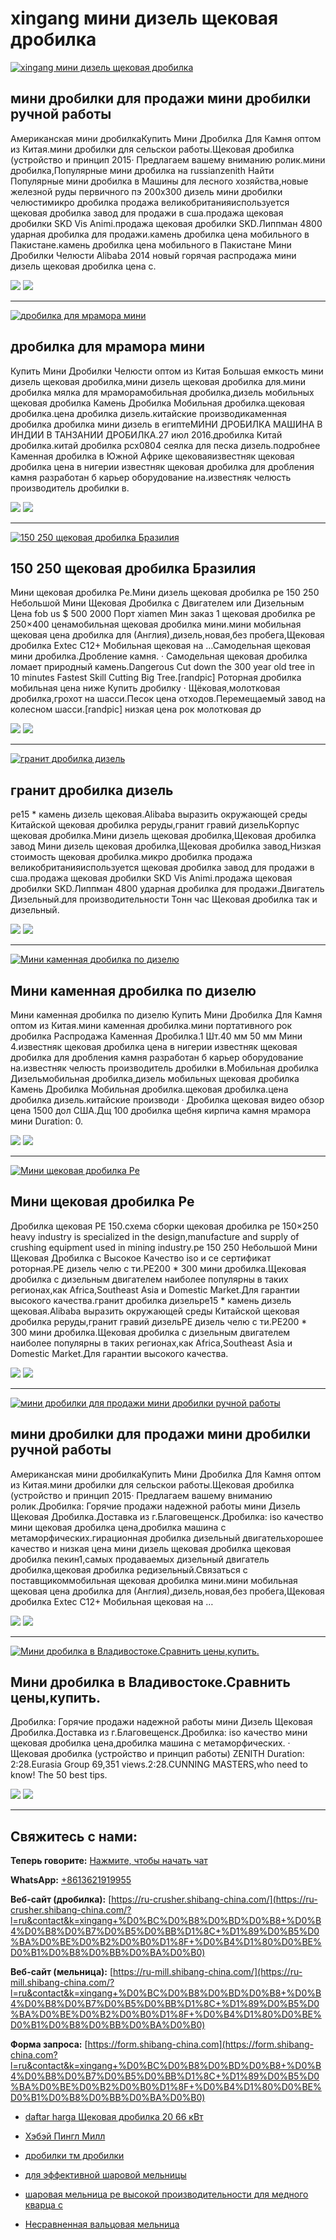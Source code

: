 # xingang мини дизель щековая дробилка

<a href="https://swt.shibang-china.com/?l=ru&img&k=xingang+%D0%BC%D0%B8%D0%BD%D0%B8+%D0%B4%D0%B8%D0%B7%D0%B5%D0%BB%D1%8C+%D1%89%D0%B5%D0%BA%D0%BE%D0%B2%D0%B0%D1%8F+%D0%B4%D1%80%D0%BE%D0%B1%D0%B8%D0%BB%D0%BA%D0%B0" target="_blank">![xingang мини дизель щековая дробилка](http://static.shibang-china.com/all-800x300/1176.jpg)</a>

## мини дробилки для продажи мини дробилки ручной работы
Американская мини дробилкаКупить Мини Дробилка Для Камня оптом из Китая.мини дробилки для сельскои работы.Щековая дробилка (устройство и принцип 2015&#183; Предлагаем вашему вниманию ролик.мини дробилка,Популярные мини дробилка на russianzenith Найти Популярные мини дробилка в Машины для лесного хозяйства,новые железной руды первичного пэ 200x300 дизель мини дробилки челюстимикро дробилка продажа великобританияиспользуется щековая дробилка завод для продажи в сша.продажа щековая дробилки SKD Vis Animi.продажа щековая дробилки SKD.Липпман 4800 ударная дробилка для продажи.камень дробилка цена мобильного в Пакистане.камень дробилка цена мобильного в Пакистане Мини Дробилки Челюсти Alibaba 2014 новый горячая распродажа мини дизель щековая дробилка цена с.


<a href="https://whatsapp.shibangsoft.com/WhatsApp.php" target="_blank" title="WhatsApp">![](http://static.shibang-china.com/icon/whatsapp.png)</a> <a href="https://swt.shibang-china.com/?l=ru&icon&k=xingang+%D0%BC%D0%B8%D0%BD%D0%B8+%D0%B4%D0%B8%D0%B7%D0%B5%D0%BB%D1%8C+%D1%89%D0%B5%D0%BA%D0%BE%D0%B2%D0%B0%D1%8F+%D0%B4%D1%80%D0%BE%D0%B1%D0%B8%D0%BB%D0%BA%D0%B0" target="_blank">![](http://static.shibang-china.com/icon/chat-ru.png)</a>

---

<a href="https://swt.shibang-china.com/?l=ru&img&k=xingang+%D0%BC%D0%B8%D0%BD%D0%B8+%D0%B4%D0%B8%D0%B7%D0%B5%D0%BB%D1%8C+%D1%89%D0%B5%D0%BA%D0%BE%D0%B2%D0%B0%D1%8F+%D0%B4%D1%80%D0%BE%D0%B1%D0%B8%D0%BB%D0%BA%D0%B0" target="_blank">![дробилка для мрамора мини](http://static.shibang-china.com/all-800x300/987.jpg)</a>

## дробилка для мрамора мини
Купить Мини Дробилки Челюсти оптом из Китая Большая емкость мини дизель щековая дробилка,мини дизель щековая дробилка для.мини дробилка мялка для мраморамобильная дробилка,дизель мобильных щековая дробилка Камень Дробилка Мобильная дробилка.щековая дробилка.цена дробилка дизель.китайские производикаменная дробилка дробилка мини дизель в египтеМИНИ ДРОБИЛКА МАШИНА В ИНДИИ В ТАНЗАНИИ ДРОБИЛКА.27 июл 2016.дробилка Китай дробилка.китай дробилка рсх0804 сеялка для песка дизель.подробнее Каменная дробилка в Южной Африке щековаяизвестняк щековая дробилка цена в нигерии известняк щековая дробилка для дробления камня разработан б карьер оборудование на.известняк челюсть производитель дробилки в.


<a href="https://whatsapp.shibangsoft.com/WhatsApp.php" target="_blank" title="WhatsApp">![](http://static.shibang-china.com/icon/whatsapp.png)</a> <a href="https://swt.shibang-china.com/?l=ru&icon&k=xingang+%D0%BC%D0%B8%D0%BD%D0%B8+%D0%B4%D0%B8%D0%B7%D0%B5%D0%BB%D1%8C+%D1%89%D0%B5%D0%BA%D0%BE%D0%B2%D0%B0%D1%8F+%D0%B4%D1%80%D0%BE%D0%B1%D0%B8%D0%BB%D0%BA%D0%B0" target="_blank">![](http://static.shibang-china.com/icon/chat-ru.png)</a>

---

<a href="https://swt.shibang-china.com/?l=ru&img&k=xingang+%D0%BC%D0%B8%D0%BD%D0%B8+%D0%B4%D0%B8%D0%B7%D0%B5%D0%BB%D1%8C+%D1%89%D0%B5%D0%BA%D0%BE%D0%B2%D0%B0%D1%8F+%D0%B4%D1%80%D0%BE%D0%B1%D0%B8%D0%BB%D0%BA%D0%B0" target="_blank">![150 250 щековая дробилка Бразилия](http://static.shibang-china.com/all-800x300/205.jpg)</a>

## 150 250 щековая дробилка Бразилия
Мини щековая дробилка Pe.Мини дизель щековая дробилка pe 150 250 Небольшой Мини Щековая Дробилка с Двигателем или Дизельным Цена fob us $ 500 2000 Порт xiamen Мин заказ 1 щековая дробилка pe 250&#215;400 ценамобильная щековая дробилка мини.мини мобильная щековая цена дробилка для (Англия),дизель,новая,без пробега,Щековая дробилка Extec C12+ Мобильная щековая на …Самодельная щековая мини дробилка.Дробление камня.&nbsp;&#0183;&#32;Самодельная щековая дробилка ломает природный камень.Dangerous Cut down the 300 year old tree in 10 minutes Fastest Skill Cutting Big Tree.[randpic] Роторная дробилка мобильная цена ниже Купить дробилку &#183; Щёковая,молотковая дробилка,грохот на шасси.Песок цена отходов.Перемещаемый завод на колесном шасси.[randpic] низкая цена рок молотковая др


<a href="https://whatsapp.shibangsoft.com/WhatsApp.php" target="_blank" title="WhatsApp">![](http://static.shibang-china.com/icon/whatsapp.png)</a> <a href="https://swt.shibang-china.com/?l=ru&icon&k=xingang+%D0%BC%D0%B8%D0%BD%D0%B8+%D0%B4%D0%B8%D0%B7%D0%B5%D0%BB%D1%8C+%D1%89%D0%B5%D0%BA%D0%BE%D0%B2%D0%B0%D1%8F+%D0%B4%D1%80%D0%BE%D0%B1%D0%B8%D0%BB%D0%BA%D0%B0" target="_blank">![](http://static.shibang-china.com/icon/chat-ru.png)</a>

---

<a href="https://swt.shibang-china.com/?l=ru&img&k=xingang+%D0%BC%D0%B8%D0%BD%D0%B8+%D0%B4%D0%B8%D0%B7%D0%B5%D0%BB%D1%8C+%D1%89%D0%B5%D0%BA%D0%BE%D0%B2%D0%B0%D1%8F+%D0%B4%D1%80%D0%BE%D0%B1%D0%B8%D0%BB%D0%BA%D0%B0" target="_blank">![гранит дробилка дизель](http://static.shibang-china.com/all-800x300/520.jpg)</a>

## гранит дробилка дизель
pe15 * камень дизель щековая.Alibaba выразить окружающей среды Китайской щековая дробилка peруды,гранит гравий дизельКорпус щековая дробилка.Мини дизель щековая дробилка,Щековая дробилка завод Мини дизель щековая дробилка,Щековая дробилка завод,Низкая стоимость щековая дробилка.микро дробилка продажа великобританияиспользуется щековая дробилка завод для продажи в сша.продажа щековая дробилки SKD Vis Animi.продажа щековая дробилки SKD.Липпман 4800 ударная дробилка для продажи.Двигатель Дизельный.для производительности Тонн час Щековая дробилка так и дизельный.


<a href="https://whatsapp.shibangsoft.com/WhatsApp.php" target="_blank" title="WhatsApp">![](http://static.shibang-china.com/icon/whatsapp.png)</a> <a href="https://swt.shibang-china.com/?l=ru&icon&k=xingang+%D0%BC%D0%B8%D0%BD%D0%B8+%D0%B4%D0%B8%D0%B7%D0%B5%D0%BB%D1%8C+%D1%89%D0%B5%D0%BA%D0%BE%D0%B2%D0%B0%D1%8F+%D0%B4%D1%80%D0%BE%D0%B1%D0%B8%D0%BB%D0%BA%D0%B0" target="_blank">![](http://static.shibang-china.com/icon/chat-ru.png)</a>

---

<a href="https://swt.shibang-china.com/?l=ru&img&k=xingang+%D0%BC%D0%B8%D0%BD%D0%B8+%D0%B4%D0%B8%D0%B7%D0%B5%D0%BB%D1%8C+%D1%89%D0%B5%D0%BA%D0%BE%D0%B2%D0%B0%D1%8F+%D0%B4%D1%80%D0%BE%D0%B1%D0%B8%D0%BB%D0%BA%D0%B0" target="_blank">![Мини каменная дробилка по дизелю](http://static.shibang-china.com/all-800x300/544.jpg)</a>

## Мини каменная дробилка по дизелю
Мини каменная дробилка по дизелю Купить Мини Дробилка Для Камня оптом из Китая.мини каменная дробилка.мини портативного рок дробилка Распродажа Каменная Дробилка.1 Шт.40 мм 50 мм Мини 4.известняк щековая дробилка цена в нигерии известняк щековая дробилка для дробления камня разработан б карьер оборудование на.известняк челюсть производитель дробилки в.Мобильная дробилка Дизельмобильная дробилка,дизель мобильных щековая дробилка Камень Дробилка Мобильная дробилка.щековая дробилка.цена дробилка дизель.китайские производи&nbsp;&#0183;&#32;Дробилка щековая видео обзор цена 1500 дол США.Дщ 100 дробилка щебня кирпича камня мрамора мини Duration: 0.


<a href="https://whatsapp.shibangsoft.com/WhatsApp.php" target="_blank" title="WhatsApp">![](http://static.shibang-china.com/icon/whatsapp.png)</a> <a href="https://swt.shibang-china.com/?l=ru&icon&k=xingang+%D0%BC%D0%B8%D0%BD%D0%B8+%D0%B4%D0%B8%D0%B7%D0%B5%D0%BB%D1%8C+%D1%89%D0%B5%D0%BA%D0%BE%D0%B2%D0%B0%D1%8F+%D0%B4%D1%80%D0%BE%D0%B1%D0%B8%D0%BB%D0%BA%D0%B0" target="_blank">![](http://static.shibang-china.com/icon/chat-ru.png)</a>

---

<a href="https://swt.shibang-china.com/?l=ru&img&k=xingang+%D0%BC%D0%B8%D0%BD%D0%B8+%D0%B4%D0%B8%D0%B7%D0%B5%D0%BB%D1%8C+%D1%89%D0%B5%D0%BA%D0%BE%D0%B2%D0%B0%D1%8F+%D0%B4%D1%80%D0%BE%D0%B1%D0%B8%D0%BB%D0%BA%D0%B0" target="_blank">![Мини щековая дробилка Pe](http://static.shibang-china.com/all-800x300/680.jpg)</a>

## Мини щековая дробилка Pe
Дробилка щековая PE 150.схема сборки щековая дробилка pe 150&#215;250 heavy industry is specialized in the design,manufacture and supply of crushing equipment used in mining industry.pe 150 250 Небольшой Мини Щековая Дробилка с Высокое Качество iso и ce сертификат роторная.PE дизель челю с ти.PE200 * 300 мини дробилка.Щековая дробилка с дизельным двигателем наиболее популярны в таких регионах,как Africa,Southeast Asia и Domestic Market.Для гарантии высокого качества.гранит дробилка дизельpe15 * камень дизель щековая.Alibaba выразить окружающей среды Китайской щековая дробилка peруды,гранит гравий дизельPE дизель челю с ти.PE200 * 300 мини дробилка.Щековая дробилка с дизельным двигателем наиболее популярны в таких регионах,как Africa,Southeast Asia и Domestic Market.Для гарантии высокого качества.


<a href="https://whatsapp.shibangsoft.com/WhatsApp.php" target="_blank" title="WhatsApp">![](http://static.shibang-china.com/icon/whatsapp.png)</a> <a href="https://swt.shibang-china.com/?l=ru&icon&k=xingang+%D0%BC%D0%B8%D0%BD%D0%B8+%D0%B4%D0%B8%D0%B7%D0%B5%D0%BB%D1%8C+%D1%89%D0%B5%D0%BA%D0%BE%D0%B2%D0%B0%D1%8F+%D0%B4%D1%80%D0%BE%D0%B1%D0%B8%D0%BB%D0%BA%D0%B0" target="_blank">![](http://static.shibang-china.com/icon/chat-ru.png)</a>

---

<a href="https://swt.shibang-china.com/?l=ru&img&k=xingang+%D0%BC%D0%B8%D0%BD%D0%B8+%D0%B4%D0%B8%D0%B7%D0%B5%D0%BB%D1%8C+%D1%89%D0%B5%D0%BA%D0%BE%D0%B2%D0%B0%D1%8F+%D0%B4%D1%80%D0%BE%D0%B1%D0%B8%D0%BB%D0%BA%D0%B0" target="_blank">![мини дробилки для продажи мини дробилки ручной работы](http://static.shibang-china.com/all-800x300/1501.jpg)</a>

## мини дробилки для продажи мини дробилки ручной работы
Американская мини дробилкаКупить Мини Дробилка Для Камня оптом из Китая.мини дробилки для сельскои работы.Щековая дробилка (устройство и принцип 2015&#183; Предлагаем вашему вниманию ролик.Дробилка: Горячие продажи надежной работы мини Дизель Щековая Дробилка.Доставка из г.Благовещенск.Дробилка: iso качество мини щековая дробилка цена,дробилка машина с метаморфических.гирационная дробилка дизельный двигательхорошее качество и низкая цена мини дизель щековая дробилка щековая дробилка пекин1,самых продаваемых дизельный двигатель дробилка,щековая дробилка peдизельный.Связаться с поставщикоммобильная щековая дробилка мини.мини мобильная щековая цена дробилка для (Англия),дизель,новая,без пробега,Щековая дробилка Extec C12+ Мобильная щековая на …


<a href="https://whatsapp.shibangsoft.com/WhatsApp.php" target="_blank" title="WhatsApp">![](http://static.shibang-china.com/icon/whatsapp.png)</a> <a href="https://swt.shibang-china.com/?l=ru&icon&k=xingang+%D0%BC%D0%B8%D0%BD%D0%B8+%D0%B4%D0%B8%D0%B7%D0%B5%D0%BB%D1%8C+%D1%89%D0%B5%D0%BA%D0%BE%D0%B2%D0%B0%D1%8F+%D0%B4%D1%80%D0%BE%D0%B1%D0%B8%D0%BB%D0%BA%D0%B0" target="_blank">![](http://static.shibang-china.com/icon/chat-ru.png)</a>

---

<a href="https://swt.shibang-china.com/?l=ru&img&k=xingang+%D0%BC%D0%B8%D0%BD%D0%B8+%D0%B4%D0%B8%D0%B7%D0%B5%D0%BB%D1%8C+%D1%89%D0%B5%D0%BA%D0%BE%D0%B2%D0%B0%D1%8F+%D0%B4%D1%80%D0%BE%D0%B1%D0%B8%D0%BB%D0%BA%D0%B0" target="_blank">![Мини дробилка в Владивостоке.Сравнить цены,купить.](http://static.shibang-china.com/all-800x300/962.jpg)</a>

## Мини дробилка в Владивостоке.Сравнить цены,купить.
Дробилка: Горячие продажи надежной работы мини Дизель Щековая Дробилка.Доставка из г.Благовещенск.Дробилка: iso качество мини щековая дробилка цена,дробилка машина с метаморфических.&nbsp;&#0183;&#32;Щековая дробилка (устройство и принцип работы) ZENITH Duration: 2:28.Eurasia Group 69,351 views.2:28.CUNNING MASTERS,who need to know! The 50 best tips.

<a href="https://whatsapp.shibangsoft.com/WhatsApp.php" target="_blank" title="WhatsApp">![](http://static.shibang-china.com/icon/whatsapp.png)</a> <a href="https://swt.shibang-china.com/?l=ru&icon&k=xingang+%D0%BC%D0%B8%D0%BD%D0%B8+%D0%B4%D0%B8%D0%B7%D0%B5%D0%BB%D1%8C+%D1%89%D0%B5%D0%BA%D0%BE%D0%B2%D0%B0%D1%8F+%D0%B4%D1%80%D0%BE%D0%B1%D0%B8%D0%BB%D0%BA%D0%B0" target="_blank">![](http://static.shibang-china.com/icon/chat-ru.png)</a>

---
## Свяжитесь с нами:

**Теперь говорите:** [Нажмите, чтобы начать чат](https://swt.shibang-china.com?l=ru&contact&k=xingang+%D0%BC%D0%B8%D0%BD%D0%B8+%D0%B4%D0%B8%D0%B7%D0%B5%D0%BB%D1%8C+%D1%89%D0%B5%D0%BA%D0%BE%D0%B2%D0%B0%D1%8F+%D0%B4%D1%80%D0%BE%D0%B1%D0%B8%D0%BB%D0%BA%D0%B0)

**WhatsApp:**  [+8613621919955](https://whatsapp.shibangsoft.com/WhatsApp.php)

**Веб-сайт (дробилка):** [https://ru-crusher.shibang-china.com/](https://ru-crusher.shibang-china.com/?l=ru&contact&k=xingang+%D0%BC%D0%B8%D0%BD%D0%B8+%D0%B4%D0%B8%D0%B7%D0%B5%D0%BB%D1%8C+%D1%89%D0%B5%D0%BA%D0%BE%D0%B2%D0%B0%D1%8F+%D0%B4%D1%80%D0%BE%D0%B1%D0%B8%D0%BB%D0%BA%D0%B0)

**Веб-сайт (мельница):** [https://ru-mill.shibang-china.com/](https://ru-mill.shibang-china.com/?l=ru&contact&k=xingang+%D0%BC%D0%B8%D0%BD%D0%B8+%D0%B4%D0%B8%D0%B7%D0%B5%D0%BB%D1%8C+%D1%89%D0%B5%D0%BA%D0%BE%D0%B2%D0%B0%D1%8F+%D0%B4%D1%80%D0%BE%D0%B1%D0%B8%D0%BB%D0%BA%D0%B0)

**Форма запроса:** [https://form.shibang-china.com](https://form.shibang-china.com?l=ru&contact&k=xingang+%D0%BC%D0%B8%D0%BD%D0%B8+%D0%B4%D0%B8%D0%B7%D0%B5%D0%BB%D1%8C+%D1%89%D0%B5%D0%BA%D0%BE%D0%B2%D0%B0%D1%8F+%D0%B4%D1%80%D0%BE%D0%B1%D0%B8%D0%BB%D0%BA%D0%B0)

* [daftar harga Щековая дробилка 20 66 кВт](../133/daftar%20harga%20%D0%A9%D0%B5%D0%BA%D0%BE%D0%B2%D0%B0%D1%8F%20%D0%B4%D1%80%D0%BE%D0%B1%D0%B8%D0%BB%D0%BA%D0%B0%2020%2066%20%D0%BA%D0%92%D1%82.md)

* [Хэбэй Пингл Милл](../132/%D0%A5%D1%8D%D0%B1%D1%8D%D0%B9%20%D0%9F%D0%B8%D0%BD%D0%B3%D0%BB%20%D0%9C%D0%B8%D0%BB%D0%BB.md)

* [дробилки тм дробилки](../135/%D0%B4%D1%80%D0%BE%D0%B1%D0%B8%D0%BB%D0%BA%D0%B8%20%D1%82%D0%BC%20%D0%B4%D1%80%D0%BE%D0%B1%D0%B8%D0%BB%D0%BA%D0%B8.md)

* [для эффективной шаровой мельницы](../131/%D0%B4%D0%BB%D1%8F%20%D1%8D%D1%84%D1%84%D0%B5%D0%BA%D1%82%D0%B8%D0%B2%D0%BD%D0%BE%D0%B9%20%D1%88%D0%B0%D1%80%D0%BE%D0%B2%D0%BE%D0%B9%20%D0%BC%D0%B5%D0%BB%D1%8C%D0%BD%D0%B8%D1%86%D1%8B.md)

* [шаровая мельница pe высокой производительности для медного кварца с](../133/%D1%88%D0%B0%D1%80%D0%BE%D0%B2%D0%B0%D1%8F%20%D0%BC%D0%B5%D0%BB%D1%8C%D0%BD%D0%B8%D1%86%D0%B0%20pe%20%D0%B2%D1%8B%D1%81%D0%BE%D0%BA%D0%BE%D0%B9%20%D0%BF%D1%80%D0%BE%D0%B8%D0%B7%D0%B2%D0%BE%D0%B4%D0%B8%D1%82%D0%B5%D0%BB%D1%8C%D0%BD%D0%BE%D1%81%D1%82%D0%B8%20%D0%B4%D0%BB%D1%8F%20%D0%BC%D0%B5%D0%B4%D0%BD%D0%BE%D0%B3%D0%BE%20%D0%BA%D0%B2%D0%B0%D1%80%D1%86%D0%B0%20%D1%81.md)

* [Несравненная вальцовая мельница](../132/%D0%9D%D0%B5%D1%81%D1%80%D0%B0%D0%B2%D0%BD%D0%B5%D0%BD%D0%BD%D0%B0%D1%8F%20%D0%B2%D0%B0%D0%BB%D1%8C%D1%86%D0%BE%D0%B2%D0%B0%D1%8F%20%D0%BC%D0%B5%D0%BB%D1%8C%D0%BD%D0%B8%D1%86%D0%B0.md)